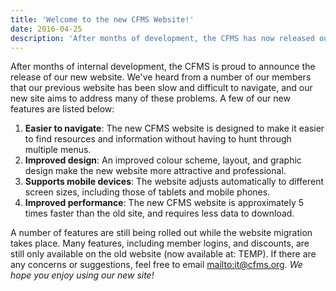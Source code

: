 ```yaml
---
title: 'Welcome to the new CFMS Website!'
date: 2016-04-25
description: 'After months of development, the CFMS has now released our new website! See some of the new features.'
---
```


After months of internal development, the CFMS is proud to announce the release of our new website. We've heard from a number of our members that our previous website has been slow and difficult to navigate, and our new site aims to address many of these problems. A few of our new features are listed below:

1. **Easier to navigate**: The new CFMS website is designed to make it easier to find resources and information without having to hunt through multiple menus.
2. **Improved design**: An improved colour scheme, layout, and graphic design make the new website more attractive and professional.
3. **Supports mobile devices**: The website adjusts automatically to different screen sizes, including those of tablets and mobile phones.
4. **Improved performance**: The new CFMS website is approximately 5 times faster than the old site, and requires less data to download.

A number of features are still being rolled out while the website migration takes place. Many features, including member logins, and discounts, are still only available on the old website (now available at: TEMP). If there are any concerns or suggestions, feel free to email [mailto:it@cfms.org](it@cfms.org). *We hope you enjoy using our new site!*

